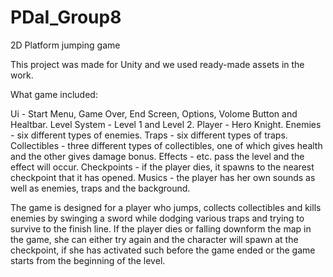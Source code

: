 # PDaI_Group8

2D Platform jumping game 

This project was made for Unity and we used ready-made assets in the work. 

What game included:

Ui - Start Menu, Game Over, End Screen, Options, Volome Button and Healtbar.
Level System - Level 1 and Level 2. 
Player - Hero Knight. 
Enemies - six different types of enemies.
Traps - six different types of traps.
Collectibles - three different types of collectibles, one of which gives health and the other gives damage bonus.
Effects - etc. pass the level and the effect will occur.
Checkpoints - if the player dies, it spawns to the nearest checkpoint that it has opened.
Musics - the player has her own sounds as well as enemies, traps and the background.

The game is designed for a player who jumps, collects collectibles and kills enemies by swinging a sword
while dodging various traps and trying to survive to the finish line.
If the player dies or falling downform the map in the game, she can either try again and the character will spawn at the checkpoint,
if she has activated such before the game ended or the game starts from the beginning of the level.
